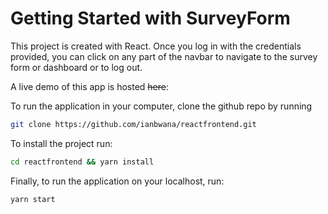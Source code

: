 # Getting Started with SurveyForm

This project is created with React. 
Once you log in with the credentials provided, you can click on any part of the navbar to navigate to the survey form or dashboard or to log out.

A live demo of this app is hosted ~~here~~:

To run the application in your computer,
clone the github repo by running
```bash
git clone https://github.com/ianbwana/reactfrontend.git
```
To install the project run:
```bash
cd reactfrontend && yarn install
```

Finally, to run the application on your localhost, run:
```bash
yarn start
```

